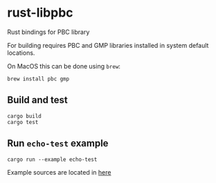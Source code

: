# rust-libpbc

Rust bindings for PBC library

For building requires PBC and GMP libraries installed in system default locations.

On MacOS this can be done using `brew`:

```shell
brew install pbc gmp
```

## Build and test

```shell
cargo build
cargo test
```

## Run `echo-test` example

```shell
cargo run --example echo-test
```

Example sources are located in [here](examples/echo-test.rs)
